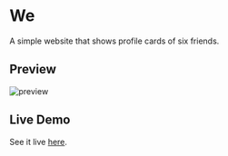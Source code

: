 # We

A simple website that shows profile cards of six friends.

## Preview

![preview](https://user-images.githubusercontent.com/48406108/123769778-43b65580-d8e7-11eb-8b1f-70df40099580.jpg)

## Live Demo

See it live [here](https://shashiirk.github.io/we).
